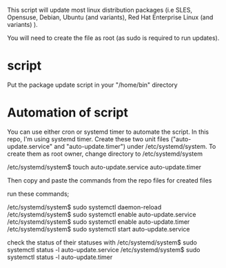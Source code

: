 This script will update most linux distribution packages (i.e SLES, Opensuse, Debian, Ubuntu (and variants), Red Hat Enterprise Linux (and variants) ).

You will need to create the file as root (as sudo is required to run updates).

# script
Put the package update script in your "/home/bin" directory

# Automation of script
You can use either cron or systemd timer to automate the script.
In this repo, I'm using systemd timer.
Create these two unit files ("auto-update.service" and "auto-update.timer") under /etc/systemd/system.
To create them as root owner, change directory to /etc/systemd/system

/etc/systemd/system$ touch auto-update.service auto-update.timer

Then copy and paste the commands from the repo files for created files

run these commands;

/etc/systemd/system$ sudo systemctl daemon-reload
/etc/systemd/system$ sudo systemctl enable auto-update.service
/etc/systemd/system$ sudo systemctl enable auto-update.timer
/etc/systemd/system$ sudo systemctl start auto-update.service

check the status of their statuses with
/etc/systemd/system$ sudo systemctl status -l auto-update.service 
/etc/systemd/system$ sudo systemctl status -l auto-update.timer
